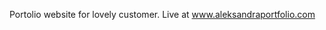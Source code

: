 Portolio website for lovely customer.
Live at <a href="https://www.aleksandraportfolio.com/" target="_blank">www.aleksandraportfolio.com</a>
